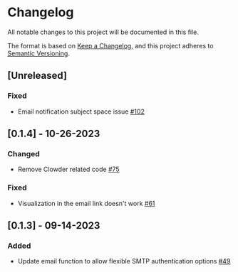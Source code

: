 # Changelog
All notable changes to this project will be documented in this file.

The format is based on [Keep a Changelog](https://keepachangelog.com/en/1.0.0/),
and this project adheres to [Semantic Versioning](https://semver.org/spec/v2.0.0.html).


## [Unreleased]

### Fixed
- Email notification subject space issue [#102](https://github.com/ncsa/standalone-smm-analytics/issues/102)

## [0.1.4] - 10-26-2023

### Changed
- Remove Clowder related code [#75](https://github.com/ncsa/standalone-smm-analytics/issues/75)

### Fixed
- Visualization in the email link doesn't work [#61](https://github.com/ncsa/standalone-smm-analytics/issues/61)

## [0.1.3] - 09-14-2023

### Added
- Update email function to allow flexible SMTP authentication options [#49](https://github.com/ncsa/standalone-smm-analytics/issues/49)
